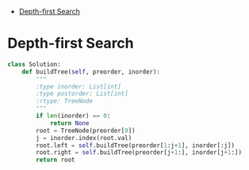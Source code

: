 - [Depth-first Search](#depth-first-search)


# Depth-first Search

```python
class Solution:
    def buildTree(self, preorder, inorder):
        """
        :type inorder: List[int]
        :type postorder: List[int]
        :rtype: TreeNode
        """
        if len(inorder) == 0:
            return None
        root = TreeNode(preorder[0])
        j = inorder.index(root.val)
        root.left = self.buildTree(preorder[1:j+1], inorder[:j])
        root.right = self.buildTree(preorder[j+1:], inorder[j+1:])
        return root
```
